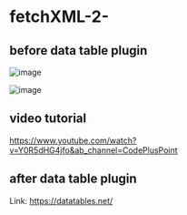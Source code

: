 # fetchXML-2-

## before data table plugin
![image](https://github.com/A-Wahab-Aamir/fetchXML-2-/assets/83786802/29837b5e-a890-4d41-9c71-34dd6be36b10)

![image](https://github.com/A-Wahab-Aamir/fetchXML-2-/assets/83786802/9b8f055c-8555-4bc5-973c-777a90107b2c)

## video tutorial
https://www.youtube.com/watch?v=Y0R5dHG4jfo&ab_channel=CodePlusPoint

## after data table plugin 
Link: https://datatables.net/
